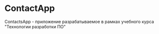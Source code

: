 # ContactApp
ContactsApp - приложение разрабатываемое в рамках учебного курса "Технологии разработки ПО"
